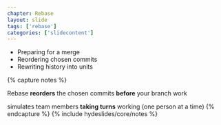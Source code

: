 ```yaml
---
chapter: Rebase
layout: slide
tags: ['rebase']
categories: ['slidecontent']
---
```


* Preparing for a merge
* Reordering chosen commits
* Rewriting history into units


{% capture notes %}

Rebase __reorders__ the chosen commits __before__ your branch work

simulates team members __taking turns__ working (one person at a time)
{% endcapture %}
{% include hydeslides/core/notes %}